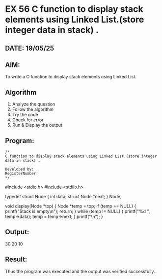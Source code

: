 # EX 56 C function to display stack elements using Linked List.(store integer data in stack) .
## DATE: 19/05/25
## AIM:
To write a C function to display stack elements using Linked List.

## Algorithm
1. Analyze the question
2. Follow the algorithm
3. Try the code
4. Check for error
5. Run & Display the output 

## Program:
```
/*
C function to display stack elements using Linked List.(store integer data in stack) .

Developed by: 
RegisterNumber:  
*/
```
#include <stdio.h>
#include <stdlib.h>

typedef struct Node {
    int data;
    struct Node *next;
} Node;

void display(Node *top) {
    Node *temp = top;
    if (temp == NULL) {
        printf("Stack is empty\n");
        return;
    }
    while (temp != NULL) {
        printf("%d ", temp->data);
        temp = temp->next;
    }
    printf("\n");
}

## Output:

30 20 10

## Result:
Thus the program was executed and the output was verified successfully.
